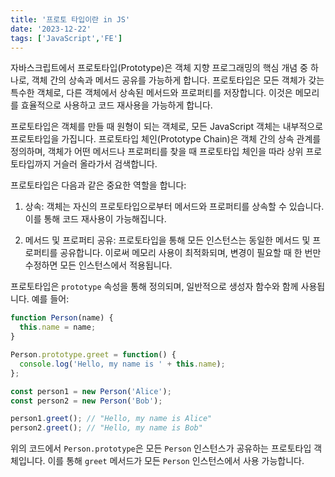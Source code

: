 ```yaml
---
title: '프로토 타입이란 in JS'
date: '2023-12-22'
tags: ['JavaScript','FE']
---
```


자바스크립트에서 프로토타입(Prototype)은 객체 지향 프로그래밍의 핵심 개념 중 하나로, 객체 간의 상속과 메서드 공유를 가능하게 합니다. 프로토타입은 모든 객체가 갖는 특수한 객체로, 다른 객체에서 상속된 메서드와 프로퍼티를 저장합니다. 이것은 메모리를 효율적으로 사용하고 코드 재사용을 가능하게 합니다.

프로토타입은 객체를 만들 때 원형이 되는 객체로, 모든 JavaScript 객체는 내부적으로 프로토타입을 가집니다. 프로토타입 체인(Prototype Chain)은 객체 간의 상속 관계를 정의하며, 객체가 어떤 메서드나 프로퍼티를 찾을 때 프로토타입 체인을 따라 상위 프로토타입까지 거슬러 올라가서 검색합니다.

프로토타입은 다음과 같은 중요한 역할을 합니다:

1. 상속: 객체는 자신의 프로토타입으로부터 메서드와 프로퍼티를 상속할 수 있습니다. 이를 통해 코드 재사용이 가능해집니다.

2. 메서드 및 프로퍼티 공유: 프로토타입을 통해 모든 인스턴스는 동일한 메서드 및 프로퍼티를 공유합니다. 이로써 메모리 사용이 최적화되며, 변경이 필요할 때 한 번만 수정하면 모든 인스턴스에서 적용됩니다.

프로토타입은 `prototype` 속성을 통해 정의되며, 일반적으로 생성자 함수와 함께 사용됩니다. 예를 들어:

```javascript
function Person(name) {
  this.name = name;
}

Person.prototype.greet = function() {
  console.log('Hello, my name is ' + this.name);
};

const person1 = new Person('Alice');
const person2 = new Person('Bob');

person1.greet(); // "Hello, my name is Alice"
person2.greet(); // "Hello, my name is Bob"
```

위의 코드에서 `Person.prototype`은 모든 `Person` 인스턴스가 공유하는 프로토타입 객체입니다. 이를 통해 `greet` 메서드가 모든 `Person` 인스턴스에서 사용 가능합니다.